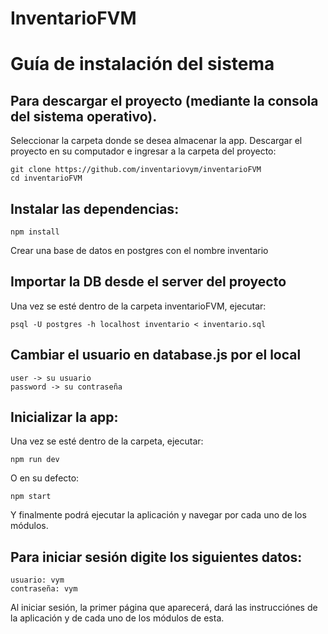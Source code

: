 # InventarioFVM
# Guía de instalación del sistema
## Para descargar el proyecto (mediante la consola del sistema operativo).
Seleccionar la carpeta donde se desea almacenar la app.
Descargar el proyecto en su computador e ingresar a la carpeta del proyecto:
```
git clone https://github.com/inventariovym/inventarioFVM
cd inventarioFVM
```
## Instalar las dependencias:
```
npm install
```
Crear una base de datos en postgres con el nombre inventario
## Importar la DB desde el server del proyecto
Una vez se esté dentro de la carpeta inventarioFVM, ejecutar:
```
psql -U postgres -h localhost inventario < inventario.sql
```
## Cambiar el usuario en database.js por el local
```
user -> su usuario
password -> su contraseña
```
## Inicializar la app:
Una vez se esté dentro de la carpeta, ejecutar:
```
npm run dev
```
O en su defecto:
```
npm start
```
Y finalmente podrá ejecutar la aplicación y navegar por cada uno de los módulos.

## Para iniciar sesión digite los siguientes datos:
```
usuario: vym
contraseña: vym
```
Al iniciar sesión, la primer página que aparecerá, dará las instrucciónes de la aplicación y de cada uno de los módulos de esta.

